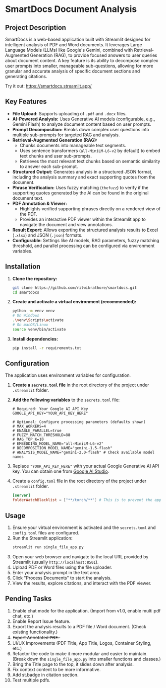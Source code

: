 # SmartDocs Document Analysis

## Project Description

SmartDocs is a web-based application built with Streamlit designed for intelligent analysis of PDF and Word documents. It leverages Large Language Models (LLMs) like Google's Gemini, combined with Retrieval-Augmented Generation (RAG), to provide focused answers to user queries about document content. A key feature is its ability to decompose complex user prompts into smaller, manageable sub-questions, allowing for more granular and accurate analysis of specific document sections and generating citations.

Try it out: https://smartdocs.streamlit.app/

## Key Features

*   **File Upload:** Supports uploading of `.pdf` and `.docx` files.
*   **AI-Powered Analysis:** Uses Generative AI models (configurable, e.g., Gemini Flash) to analyze document content based on user prompts.
*   **Prompt Decomposition:** Breaks down complex user questions into multiple sub-prompts for targeted RAG and analysis.
*   **Retrieval-Augmented Generation (RAG):**
    *   Chunks documents into manageable text segments.
    *   Uses sentence transformers (`all-MiniLM-L6-v2` by default) to embed text chunks and user sub-prompts.
    *   Retrieves the most relevant text chunks based on semantic similarity to answer each sub-prompt.
*   **Structured Output:** Generates analysis in a structured JSON format, including the analysis summary and exact supporting quotes from the document.
*   **Phrase Verification:** Uses fuzzy matching (`thefuzz`) to verify if the supporting quotes generated by the AI can be found in the original document text.
*   **PDF Annotation & Viewer:**
    *   Highlights verified supporting phrases directly on a rendered view of the PDF.
    *   Provides an interactive PDF viewer within the Streamlit app to navigate the document and view annotations.
*   **Result Export:** Allows exporting the structured analysis results to Excel (`.xlsx`) and JSON (`.json`) formats.
*   **Configurable:** Settings like AI models, RAG parameters, fuzzy matching threshold, and parallel processing can be configured via environment variables.

## Installation

1.  **Clone the repository:**
    ```bash
    git clone https://github.com/ritwikrathore/smartdocs.git
    cd smartdocs
    ```
2.  **Create and activate a virtual environment (recommended):**
    ```bash
    python -m venv venv
    # On Windows
    .\venv\Scripts\activate
    # On macOS/Linux
    source venv/bin/activate
    ```
3.  **Install dependencies:**
    ```bash
    pip install -r requirements.txt
    ```

## Configuration

The application uses environment variables for configuration.

1.  **Create a `secrets.toml` file** in the root directory of the project under `.streamlit` folder.
2.  **Add the following variables** to the `secrets.toml` file:

    ```env
    # Required: Your Google AI API Key
    GOOGLE_API_KEY="YOUR_API_KEY_HERE"

    # Optional: Configure processing parameters (defaults shown)
    # MAX_WORKERS=4
    # ENABLE_PARALLEL=true
    # FUZZY_MATCH_THRESHOLD=88
    # RAG_TOP_K=10
    # EMBEDDING_MODEL_NAME="all-MiniLM-L6-v2"
    # DECOMPOSITION_MODEL_NAME="gemini-1.5-flash"
    # ANALYSIS_MODEL_NAME="gemini-2.0-flash" # Check available model names
    ```
3.  Replace `"YOUR_API_KEY_HERE"` with your actual Google Generative AI API key. You can obtain one from [Google AI Studio](https://aistudio.google.com/).

4.  Create a `config.toml` file in the root directory of the project under `.streamlit` folder. 

    ```toml
    [server]
    folderWatchBlacklist = ["**/torch/**"] # This is to prevent the app from watching the torch library.
    ```

## Usage

1.  Ensure your virtual environment is activated and the `secrets.toml` and `config.toml` files are configured.
2.  Run the Streamlit application:
    ```bash
    streamlit run single_file_app.py
    ```
3.  Open your web browser and navigate to the local URL provided by Streamlit (usually `http://localhost:8501`).
4.  Upload PDF or Word files using the file uploader.
5.  Enter your analysis prompt in the text area.
6.  Click "Process Documents" to start the analysis.
7.  View the results, explore citations, and interact with the PDF viewer.

## Pending Tasks

1.  Enable chat mode for the application. (Import from v1.0, enable multi pdf chat, etc.)
2.  Enable Report Issue feature.
3.  Export the analysis results to a PDF file / Word document. (Check existing functionality.)
4.  E̶x̶p̶o̶r̶t̶ ̶A̶n̶n̶o̶t̶a̶t̶e̶d̶ ̶P̶D̶F̶.̶
5.  UI/UX Improvements (PDF Title, App Title, Logos, Container Styling, etc.)
6.  Refactor the code to make it more modular and easier to maintain. (Break down the `single_file_app.py` into smaller functions and classes.)
7.  Bring the Title page to the top, it slides down after analysis.
8.  Fix context content to be more informative.
9.  Add st.badge in citation section.
10. Test multiple pdfs.
